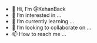 - 👋 Hi, I’m @KehanBack
- 👀 I’m interested in ...
- 🌱 I’m currently learning ...
- 💞️ I’m looking to collaborate on ...
- 📫 How to reach me ...

<!---
KehanBack/KehanBack is a ✨ special ✨ repository because its `README.md` (this file) appears on your GitHub profile.
You can click the Preview link to take a look at your changes.
--->

